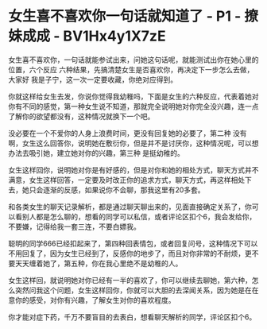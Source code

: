 # 女生喜不喜欢你一句话就知道了 - P1 - 撩妹成成 - BV1Hx4y1X7zE

女生喜不喜欢你，一句话就能参试出来，问她这句话呢，就能测试出你在她心里的位置，六个反应 六种结果，先搞清楚女生是否喜欢你，再决定下一步怎么去做，大家好 我是子宁，这一次一定要收藏，你绝对应得到。

你就这样给女生去发，你说你觉得我幼稚吗，下面是女生的六种反应，代表着她对你有不同的感觉，第一种女生说不知道，那就完全说明她对你完全没兴趣，连一点了解你的欲望都没有，这种情况就换下一个吧。

没必要在一个不爱你的人身上浪费时间，更没有回复她的必要了，第二种 没有啊，女生这么回答你，说明她在敷衍你，但是并不是讨厌你，这种情况呢，可以想办法去吸引她，建立她对你的兴趣，第三种 是挺幼稚的。

女生这样回你，说明她对你是有好感的，但是对你和她的相处方式，聊天方式并不满意，女生这样回答，一定要及时改正你的追求方式，聊天方式，再这样相处下去，她只会逐渐的反感，如果说你不会聊，那我这里有20多套。

和各类女生的聊天记录解析，都是通过聊天聊出来的，见面直接确定关系了，你可以看别人都是怎么聊的，想看的同学可以私信，或者评论区扣个6，我会发给你，不要嫌，记得给我一套三连，不要白嫖我。

聪明的同学666已经扣起来了，第四种回表情包，或者回复问号，这种情况下可以不用回复了，因为女生已经到了，反感你的地步了，而且对你非常的不耐烦，更不要天天缠着她了，第五种，你在我心里绝不是幼稚的人。

女生这样回，就说明她对你已经有一半的喜欢了，你可以继续去聊她，第六种，怎么突然问我这个问题，女生这样回你，你就可以大胆的去深闻关系，因为她是在在意你的感受，对你有兴趣，了解女生对你的喜欢程度。

你才能对症下药，千万不要盲目的去表白，想看聊天解析的同学，评论区扣个6。